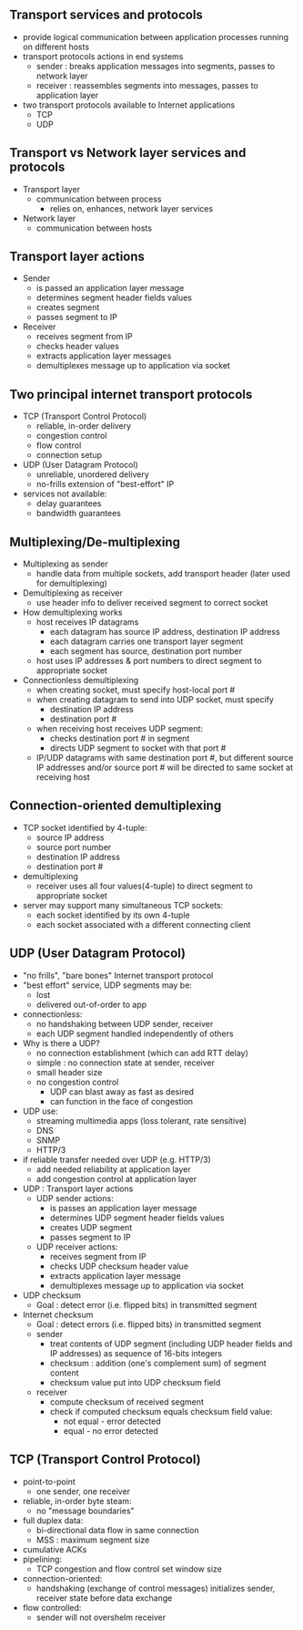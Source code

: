 ## Transport services and protocols
- provide logical communication between application processes running on different hosts
- transport protocols actions in end systems
	- sender : breaks application messages into segments, passes to network layer
	- receiver : reassembles segments into messages, passes to application layer
- two transport protocols available to Internet applications
	- TCP
	- UDP

## Transport vs Network layer services and protocols
- Transport layer
	- communication between process
		- relies on, enhances, network layer services
- Network layer
	- communication between hosts

## Transport layer actions
- Sender
	- is passed an application layer message
	- determines segment header fields values
	- creates segment
	- passes segment to IP
- Receiver
	- receives segment from IP
	- checks header values
	- extracts application layer messages
	- demultiplexes message up to application via socket

## Two principal internet transport protocols
- TCP (Transport Control Protocol)
	- reliable, in-order delivery
	- congestion control
	- flow control
	- connection setup
- UDP (User Datagram Protocol)
	- unreliable, unordered delivery
	- no-frills extension of "best-effort" IP
- services not available:
	- delay guarantees
	- bandwidth guarantees

## Multiplexing/De-multiplexing
- Multiplexing as sender
	- handle data from multiple sockets, add transport header (later used for demultiplexing)
- Demultiplexing as receiver
	- use header info to deliver received segment to correct socket
- How demultiplexing works
	- host receives IP datagrams
		- each datagram has source IP address, destination IP address
		- each datagram carries one transport layer segment
		- each segment has source, destination port number
	- host uses IP addresses & port numbers to direct segment to appropriate socket
- Connectionless demultiplexing
	- when creating socket, must specify host-local port #
	- when creating datagram to send into UDP socket, must specify
		- destination IP address
		- destination port #
	- when receiving host receives UDP segment:
		- checks destination port # in segment
		- directs UDP segment to socket with that port #
	- IP/UDP datagrams with same destination port #, but different source IP addresses and/or source port # will be directed to same socket at receiving host

## Connection-oriented demultiplexing
- TCP socket identified by 4-tuple:
	- source IP address
	- source port number
	- destination IP address
	- destination port #
- demultiplexing
	- receiver uses all four values(4-tuple) to direct segment to appropriate socket
- server may support many simultaneous TCP sockets:
	- each socket identified by its own 4-tuple
	- each socket associated with a different connecting client

## UDP (User Datagram Protocol)
- "no frills", "bare bones" Internet transport protocol
- "best effort" service, UDP segments may be:
	- lost
	- delivered out-of-order to app
- connectionless:
	- no handshaking between UDP sender, receiver
	- each UDP segment handled independently of others
- Why is there a UDP?
	- no connection establishment (which can add RTT delay)
	- simple : no connection state at sender, receiver
	- small header size
	- no congestion control
		- UDP can blast away as fast as desired
		- can function in the face of congestion
- UDP use:
	- streaming multimedia apps (loss tolerant, rate sensitive)
	- DNS
	- SNMP
	- HTTP/3
- if reliable transfer needed over UDP (e.g. HTTP/3)
	- add needed reliability at application layer
	- add congestion control at application layer
- UDP : Transport layer actions
	- UDP sender actions:
		- is passes an application layer message
		- determines UDP segment header fields values
		- creates UDP segment
		- passes segment to IP
	- UDP receiver actions:
		- receives segment from IP
		- checks UDP checksum header value
		- extracts application layer message
		- demultiplexes message up to application via socket
- UDP checksum
	- Goal : detect error (i.e. flipped bits) in transmitted segment
- Internet checksum
	- Goal : detect errors (i.e. flipped bits) in transmitted segment
	- sender
		- treat contents of UDP segment (including UDP header fields and IP addresses) as sequence of 16-bits integers
		- checksum : addition (one's complement sum) of segment content
		- checksum value put into UDP checksum field
	- receiver
		- compute checksum of received segment
		- check if computed checksum equals checksum field value:
			- not equal - error detected
			- equal - no error detected

## TCP (Transport Control Protocol)
- point-to-point
	- one sender, one receiver
- reliable, in-order byte steam:
	- no "message boundaries"
- full duplex data:
	- bi-directional data flow in same connection
	- MSS : maximum segment size
- cumulative ACKs
- pipelining:
	- TCP congestion and flow control set window size
- connection-oriented:
	- handshaking (exchange of control messages) initializes sender, receiver state before data exchange
- flow controlled:
	- sender will not overshelm receiver